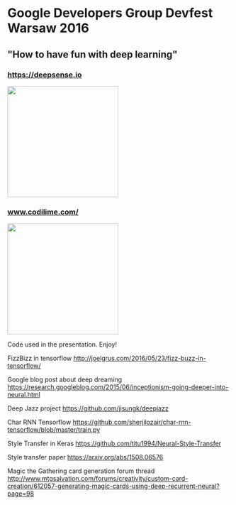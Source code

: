 # Google Developers Group Devfest Warsaw 2016 
## "How to have fun with deep learning"

### https://deepsense.io 

<img src="https://deepsense.io/wp-content/uploads/2016/11/ds.io-logo-big.png" width="250"> 

### www.codilime.com/
<img src="https://www.codilime.com/wp-content/uploads/2016/03/codilime-color-logo-white-background-300-jpg.jpg" width="250">

Code used in the presentation. 
Enjoy!

FizzBizz in tensorflow http://joelgrus.com/2016/05/23/fizz-buzz-in-tensorflow/

Google blog post about deep dreaming https://research.googleblog.com/2015/06/inceptionism-going-deeper-into-neural.html

Deep Jazz project https://github.com/jisungk/deepjazz

Char RNN Tensorflow https://github.com/sherjilozair/char-rnn-tensorflow/blob/master/train.py

Style Transfer in Keras https://github.com/titu1994/Neural-Style-Transfer

Style transfer paper https://arxiv.org/abs/1508.06576

Magic the Gathering card generation forum thread http://www.mtgsalvation.com/forums/creativity/custom-card-creation/612057-generating-magic-cards-using-deep-recurrent-neural?page=98



